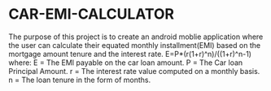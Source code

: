 # CAR-EMI-CALCULATOR
The purpose of this project is to create an android moblie application where the user can calculate their equated monthly installment(EMI) based on the mortgage amount tenure and the interest rate.
           E=P*(r(1+r)^n)/((1+r)^n-1)
       where:
       E = The EMI payable on the car loan amount.
       P = The Car loan Principal Amount.
       r = The interest rate value computed on a monthly basis.
       n = The loan tenure in the form of months.

